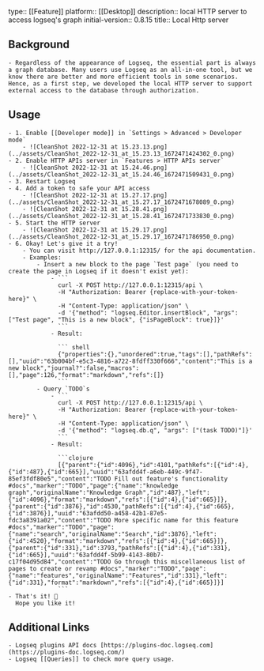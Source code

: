 type:: [[Feature]]
platform:: [[Desktop]]
description:: local HTTP server to access logseq's graph
initial-version:: 0.8.15
title:: Local Http server

## Background
	- Regardless of the appearance of Logseq, the essential part is always a graph database. Many users use Logseq as an all-in-one tool, but we know there are better and more efficient tools in some scenarios. Hence, as a first step, we developed the local HTTP server to support external access to the database through authorization.
## Usage
	- 1. Enable [[Developer mode]] in `Settings > Advanced > Developer mode`
		- ![CleanShot 2022-12-31 at 15.23.13.png](../assets/CleanShot_2022-12-31_at_15.23.13_1672471424302_0.png)
	- 2. Enable HTTP APIs server in `Features > HTTP APIs server`
		- ![CleanShot 2022-12-31 at 15.24.46.png](../assets/CleanShot_2022-12-31_at_15.24.46_1672471509431_0.png)
	- 3. Restart Logseq
	- 4. Add a token to safe your API access
		- ![CleanShot 2022-12-31 at 15.27.17.png](../assets/CleanShot_2022-12-31_at_15.27.17_1672471678089_0.png)
		- ![CleanShot 2022-12-31 at 15.28.41.png](../assets/CleanShot_2022-12-31_at_15.28.41_1672471733830_0.png)
	- 5. Start the HTTP server
		- ![CleanShot 2022-12-31 at 15.29.17.png](../assets/CleanShot_2022-12-31_at_15.29.17_1672471786950_0.png)
	- 6. Okay! Let's give it a try!
		- You can visit http://127.0.0.1:12315/ for the api documentation.
		- Examples:
			- Insert a new block to the page `Test page` (you need to create the page in Logseq if it doesn't exist yet):
				- ```
				  curl -X POST http://127.0.0.1:12315/api \
				  -H "Authorization: Bearer {replace-with-your-token-here}" \
				  -H "Content-Type: application/json" \
				  -d '{"method": "logseq.Editor.insertBlock", "args": ["Test page", "This is a new block", {"isPageBlock": true}]}'
				  ```
				- Result:
				  
				  ``` shell
				  {"properties":{},"unordered":true,"tags":[],"pathRefs":[],"uuid":"63b004bf-e5c3-4816-a722-8fdff330f666","content":"This is a new block","journal?":false,"macros":[],"page":126,"format":"markdown","refs":[]}
				  ```
			- Query `TODO`s
				- ``` 
				  curl -X POST http://127.0.0.1:12315/api \
				  -H "Authorization: Bearer {replace-with-your-token-here}" \
				  -H "Content-Type: application/json" \
				  -d '{"method": "logseq.db.q", "args": ["(task TODO)"]}'
				  ```
				- Result:
				  
				  ```clojure
				  [{"parent":{"id":4096},"id":4101,"pathRefs":[{"id":4},{"id":487},{"id":665}],"uuid":"63afdd4f-a6eb-449c-9f47-85ef3fdf80e5","content":"TODO Fill out feature's functionality #docs","marker":"TODO","page":{"name":"knowledge graph","originalName":"Knowledge Graph","id":487},"left":{"id":4096},"format":"markdown","refs":[{"id":4},{"id":665}]},{"parent":{"id":3876},"id":4530,"pathRefs":[{"id":4},{"id":665},{"id":3876}],"uuid":"63afdd50-a458-42b1-87e5-fdc3a8391a02","content":"TODO More specific name for this feature #docs","marker":"TODO","page":{"name":"search","originalName":"Search","id":3876},"left":{"id":4520},"format":"markdown","refs":[{"id":4},{"id":665}]},{"parent":{"id":331},"id":3793,"pathRefs":[{"id":4},{"id":331},{"id":665}],"uuid":"63afdd4f-5b99-4143-80b7-c17f04d95d84","content":"TODO Go through this miscellaneous list of pages to create or revamp #docs","marker":"TODO","page":{"name":"features","originalName":"Features","id":331},"left":{"id":331},"format":"markdown","refs":[{"id":4},{"id":665}]}]
				  ```
	- That's it! 🎉
	  Hope you like it!
## Additional Links
	- Logseq plugins API docs [https://plugins-doc.logseq.com](https://plugins-doc.logseq.com/)
	- Logseq [[Queries]] to check more query usage.
